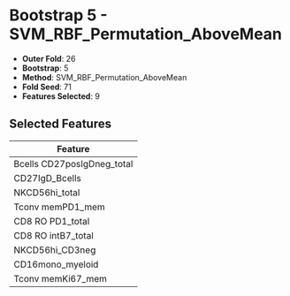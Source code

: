 # Bootstrap 5 - SVM_RBF_Permutation_AboveMean

- **Outer Fold**: 26
- **Bootstrap**: 5
- **Method**: SVM_RBF_Permutation_AboveMean
- **Fold Seed**: 71
- **Features Selected**: 9

## Selected Features

| Feature |
|---------|
| Bcells CD27posIgDneg_total |
| CD27IgD_Bcells |
| NKCD56hi_total |
| Tconv memPD1_mem |
| CD8 RO PD1_total |
| CD8 RO intB7_total |
| NKCD56hi_CD3neg |
| CD16mono_myeloid |
| Tconv memKi67_mem |

